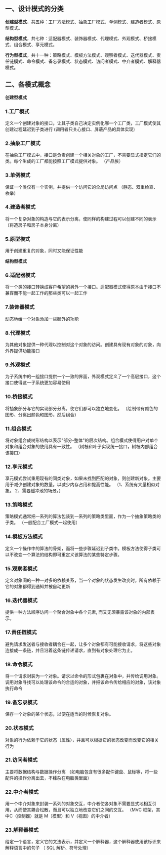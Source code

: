 
## 一、设计模式的分类

**创建型模式**，共五种：工厂方法模式、抽象工厂模式、单例模式、建造者模式、原型模式。

**结构型模式**，共七种：适配器模式、装饰器模式、代理模式、外观模式、桥接模式、组合模式、享元模式。

**行为型模式**，共十一种：策略模式、模板方法模式、观察者模式、迭代器模式、责任链模式、命令模式、备忘录模式、状态模式、访问者模式、中介者模式、解释器模式。


## 二、各模式概念
**创建型模式**

### 1.工厂模式
定义一个创建对象的接口，让其子类自己决定实例化哪一个工厂类，工厂模式使其创建过程延迟到子类进行
(调用者只关心接口、屏蔽产品的具体实现)

### 2.抽象工厂模式
在抽象工厂模式中，接口是负责创建一个相关对象的工厂，不需要显式指定它们的类。每个生成的工厂都能按照工厂模式提供对象。
（产品族）

### 3.单例模式
保证一个类仅有一个实例，并提供一个访问它的全局访问点
（静态、双重检查、枚举）

### 4.建造者模式
将一个复杂对象的构造与它的表示分离，使同样的构建过程可以创建不同的表示
（将造房子和房子本身分离）

### 5.原型模式
用于创建重复的对象，同时又能保证性能

**结构型模式**

### 6.适配器模式
将一个类的接口转换成客户希望的另外一个接口。适配器模式使得原本由于接口不兼容而不能一起工作的那些类可以一起工作

### 7.装饰器模式
动态地给一个对象添加一些额外的功能

### 8.代理模式
为其他对象提供一种代理以控制对这个对象的访问。创建具有现有对象的对象，向外界提供功能接口

### 9.外观模式
为子系统中的一组接口提供一个一致的界面，外观模式定义了一个高层接口，这个接口使得这一子系统更加容易使用

### 10.桥接模式
将抽象部分与它的实现部分分离，使它们都可以独立地变化。
（绘制带有颜色的图形、分离出颜色和图形，然后组合）

### 11.组合模式
将对象组合成树形结构以表示"部分-整体"的层次结构。组合模式使得用户对单个对象和组合对象的使用具有一致性。
（树枝和叶子实现统一接口，树枝内部组合该接口）

### 12.享元模式
享元模式尝试重用现有的同类对象，如果未找到匹配的对象，则创建新对象。主要用于减少创建对象的数量，以减少内存占用和提高性能。
（1、系统有大量相似对象。 2、需要缓冲池的场景。）

### 13.策略模式
策略模式通常把一系列的算法包装到一系列的策略类里面，作为一个抽象策略类的子类。
（一般配合工厂模式一起使用）

### 14.模板方法模式
定义一个操作中的算法的骨架，而将一些步骤延迟到子类中。模板方法使得子类可以不改变一个算法的结构即可重定义该算法的某些特定步骤。

### 15.观察者模式
定义对象间的一种一对多的依赖关系，当一个对象的状态发生改变时，所有依赖于它的对象都得到通知并被自动更新

### 16.迭代器模式
提供一种方法顺序访问一个聚合对象中各个元素, 而又无须暴露该对象的内部表示。

### 17.责任链模式
避免请求发送者与接收者耦合在一起，让多个对象都有可能接收请求，将这些对象连接成一条链，并且沿着这条链传递请求，直到有对象处理它为止。

### 18.命令模式
将一个请求封装为一个对象。请求以命令的形式包裹在对象中，并传给调用对象。调用对象寻找可以处理该命令的合适的对象，并把该命令传给相应的对象，该对象执行命令

### 19.备忘录模式
保存一个对象的某个状态，以便在适当的时候恢复对象。

### 20.状态模式
对象的行为依赖于它的状态（属性），并且可以根据它的状态改变而改变它的相关行为

### 21.访问者模式
主要将数据结构与数据操作分离
（如电脑包含有很多配件键盘、鼠标等，将一些配件的操作分离出去，不糅杂在电脑类里面）

### 22.中介者模式
用一个中介对象来封装一系列的对象交互，中介者使各对象不需要显式地相互引用，从而使其耦合松散，而且可以独立地改变它们之间的交互。
（MVC 框架，其中C（控制器）就是 M（模型）和 V（视图）的中介者）

### 23.解释器模式
给定一个语言，定义它的文法表示，并定义一个解释器，这个解释器使用该标识来解释语言中的句子
（ SQL 解析、符号处理）